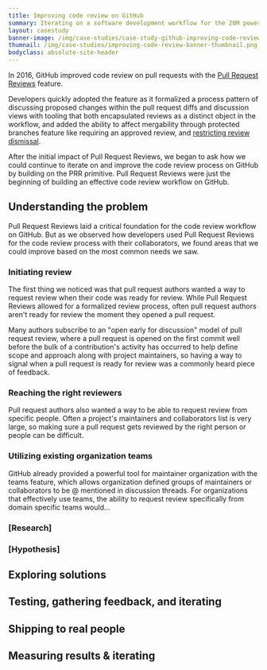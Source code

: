 ```yaml
---
title: Improving code review on GitHub
summary: Iterating on a software development workflow for the 20M power users by removing the friction and raising speed limits.
layout: casestudy
banner-image: /img/case-studies/case-study-github-improving-code-review-banner.png
thumnail: /img/case-studies/improving-code-review-banner-thumbnail.png
bodyclass: absolute-site-header
---
```


In 2016, GitHub improved code review on pull requests with the [Pull Request Reviews](https://help.github.com/articles/about-pull-request-reviews/) feature.

Developers quickly adopted the feature as it formalized a process pattern of discussing proposed changes within the pull request diffs and discussion views with tooling that both encapsulated reviews as a distinct object in the workflow, and added the ability to affect mergability through protected branches feature like requiring an approved review, and [restricting review dismissal](https://github.com/blog/2330-restrict-review-dismissals-with-protected-branches).

After the initial impact of Pull Request Reviews, we began to ask how we could continue to iterate on and improve the code review process on GitHub by building on the PRR primitive. Pull Request Reviews were just the beginning of building an effective code review workflow on GitHub.

## Understanding the problem

Pull Request Reviews laid a critical foundation for the code review workflow on GitHub. But as we observed how developers used Pull Request Reviews for the code review process with their collaborators, we found areas that we could improve based on the most common needs we saw.

### Initiating review

The first thing we noticed was that pull request authors wanted a way to request review when their code was ready for review. While Pull Request Reviews allowed for a formalized review process, often pull request authors aren't ready for review the moment they opened a pull request.

Many authors subscribe to an "open early for discussion" model of pull request review, where a pull request is opened on the first commit well before the bulk of a contribution's activity has occurred to help define scope and approach along with project maintainers, so having a way to signal when a pull request is ready for review was a commonly heard piece of feedback.

### Reaching the right reviewers

Pull request authors also wanted a way to be able to request review from specific people. Often a project's maintainers and collaborators list is very large, so making sure a pull request gets reviewed by the right person or people can be difficult.

### Utilizing existing organization teams

GitHub already provided a powerful tool for maintainer organization with the teams feature, which allows organization defined groups of maintainers or collaborators to be @ mentioned in discussion threads. For organizations that effectively use teams, the ability to request review specifically from domain specific teams would...



### [Research]

### [Hypothesis]

## Exploring solutions

## Testing, gathering feedback, and iterating

## Shipping to real people

## Measuring results & iterating
